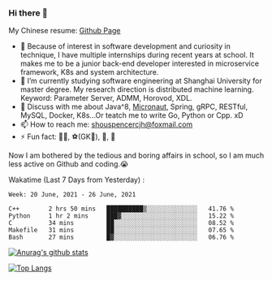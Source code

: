 ### Hi there 👋

My Chinese resume: [Github Page](https://spencercjh.github.io/resume/)

- 🔭 Because of interest in software development and curiosity in technique, I have multiple internships during recent years at school. It makes me to be a junior back-end developer interested in microservice framework, K8s and system architecture.
- 🌱 I’m currently studying software engineering at Shanghai University for master degree. My research direction is distributed machine learning. Keyword: Parameter Server, ADMM, Horovod, XDL.
- 💬 Discuss with me about Java^8, [Micronaut](http://micronaut.io/), Spring, gRPC, RESTful, MySQL, Docker, K8s...Or teatch me to write Go, Python or Cpp. xD
- 📫 How to reach me: shouspencercjh@foxmail.com
- ⚡ Fun fact: 🚴‍♂️, ⚽(GK🥅), 🏓, 🏸

Now I am bothered by the tedious and boring affairs in school, so I am much less active on Github and coding.😭

Wakatime (Last 7 Days from Yesterday) :

<!--START_SECTION:waka-->
```text
Week: 20 June, 2021 - 26 June, 2021

C++        2 hrs 50 mins   ██████████▒░░░░░░░░░░░░░░   41.76 % 
Python     1 hr 2 mins     ███▓░░░░░░░░░░░░░░░░░░░░░   15.22 % 
C          34 mins         ██░░░░░░░░░░░░░░░░░░░░░░░   08.52 % 
Makefile   31 mins         ██░░░░░░░░░░░░░░░░░░░░░░░   07.65 % 
Bash       27 mins         █▓░░░░░░░░░░░░░░░░░░░░░░░   06.76 % 
```
<!--END_SECTION:waka-->

[![Anurag's github stats](https://github-readme-stats.vercel.app/api?username=spencercjh&theme=tokyonight&show_icons=true)](https://github.com/anuraghazra/github-readme-stats)

[![Top Langs](https://github-readme-stats.vercel.app/api/top-langs/?username=spencercjh&layout=compact&theme=tokyonight)](https://github.com/anuraghazra/github-readme-stats)
